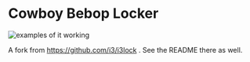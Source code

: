 Cowboy Bebop Locker
===============================
![examples of it working](http://thumbs.gfycat.com/QuaintAnchoredBoaconstrictor-size_restricted.gif)

A fork from https://github.com/i3/i3lock . See the README there as well.
